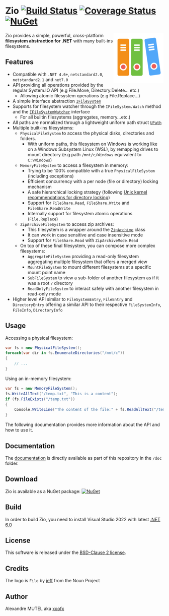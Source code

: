 # Zio [![Build Status](https://github.com/xoofx/zio/workflows/ci/badge.svg?branch=main)](https://github.com/xoofx/zio/actions) [![Coverage Status](https://coveralls.io/repos/github/xoofx/zio/badge.svg?branch=main)](https://coveralls.io/github/xoofx/zio?branch=main) [![NuGet](https://img.shields.io/nuget/v/Zio.svg)](https://www.nuget.org/packages/Zio/)

<img align="right" width="160px" height="160px" src="https://raw.githubusercontent.com/xoofx/zio/main/img/zio.png">

Zio provides a simple, powerful, cross-platform **filesystem abstraction for .NET** with many built-ins filesystems.

## Features

- Compatible with `.NET 4.6+`, `netstandard2.0`, `netstandard2.1` and `net7.0`
- API providing all operations provided by the regular System.IO API (e.g File.Move, Directory.Delete... etc.)
  - Allowing atomic filesystem operations (e.g File.Replace...)
- A simple interface abstraction [`IFileSystem`](https://github.com/xoofx/zio/blob/main/src/Zio/IFileSystem.cs)
- Supports for filesystem watcher through the `IFileSystem.Watch` method and the [`IFileSystemWatcher`](https://github.com/xoofx/zio/blob/main/src/Zio/IFileSystemWatcher.cs) interface
  - For all builtin filesystems (aggregates, memory...etc.)
- All paths are normalized through a lightweight uniform path struct [`UPath`](https://github.com/xoofx/zio/blob/main/src/Zio/UPath.cs)
- Multiple built-ins filesystems:
  - `PhysicalFileSystem` to access the physical disks, directories and folders.
    - With uniform paths, this filesystem on Windows is working like on a Windows Subsystem Linux (WSL), by remapping drives to mount directory (e.g path `/mnt/c/Windows` equivalent to `C:\Windows`)
  - `MemoryFileSystem` to access a filesystem in memory:
    - Trying to be 100% compatible with a true `PhysicalFileSystem` (including exceptions)
    - Efficient concurrency with a per node (file or directory) locking mechanism
    - A safe hierarchical locking strategy (following [Unix kernel recommendations for directory locking](https://www.kernel.org/doc/Documentation/filesystems/directory-locking))
    - Support for `FileShare.Read`, `FileShare.Write` and `FileShare.ReadWrite`
    - Internally support for filesystem atomic operations (`File.Replace`)
  - `ZipArchiveFileSystem` to access zip archives:
    - This filesystem is a wrapper around the [`ZipArchive`](https://docs.microsoft.com/en-us/dotnet/api/system.io.compression.ziparchive?view=netcore-3.1) class
	- It can work in case sensitive and case insensitive mode
	- Support for `FileShare.Read` with `ZipArchiveMode.Read`
  - On top of these final filesystem, you can compose more complex filesystems:
    - `AggregateFileSystem` providing a read-only filesystem aggregating multiple filesystem that offers a merged view
    - `MountFileSystem` to mount different filesystems at a specific mount point name
    - `SubFileSystem` to view a sub-folder of another filesystem as if it was a root `/` directory
    - `ReadOnlyFileSystem` to interact safely with another filesystem in read-only mode
- Higher level API similar to `FileSystemEntry`, `FileEntry` and `DirectoryEntry` offering a similar API to their respective `FileSystemInfo`, `FileInfo`, `DirectoryInfo`

## Usage

Accessing a physical filesystem:

```c#
var fs = new PhysicalFileSystem();
foreach(var dir in fs.EnumerateDirectories("/mnt/c"))
{
    // ...
}
```

Using an in-memory filesystem:

```c#
var fs = new MemoryFileSystem();
fs.WriteAllText("/temp.txt", "This is a content");
if (fs.FileExists("/temp.txt"))
{
    Console.WriteLine("The content of the file:" + fs.ReadAllText("/temp.txt"))
}
```

The following documentation provides more information about the API and how to use it.

## Documentation

The [documentation](https://github.com/xoofx/zio/tree/main/doc) is directly available as part of this repository in the `/doc` folder.

## Download

Zio is available as a NuGet package: [![NuGet](https://img.shields.io/nuget/v/Zio.svg)](https://www.nuget.org/packages/Zio/)

## Build

In order to build Zio, you need to install Visual Studio 2022 with latest [.NET 6.0](https://dotnet.microsoft.com/en-us/download/dotnet/6.0)

## License

This software is released under the [BSD-Clause 2 license](https://github.com/xoofx/zio/blob/main/license.txt).

## Credits

The logo is `File` by [jeff](https://thenounproject.com/jeff955/) from the Noun Project

## Author

Alexandre MUTEL aka [xoofx](https://xoofx.com)
